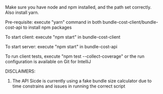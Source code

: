 Make sure you have node and npm installed, and the path set correctly. Also install yarn.

Pre-requisite: execute "yarn" command in both  bundle-cost-client/bundle-cost-api to install npm packages

To start client: execute "npm start" in bundle-cost-client

To start server: execute "npm start" in bundle-cost-api

To run client tests, execute "npm test --collect-coverage" or the run configuration is available on Git for IntelliJ

DISCLAIMERS:
1. The API Sicde is currently using a fake bundle size calculator due to time constrains and issues in running the correct script